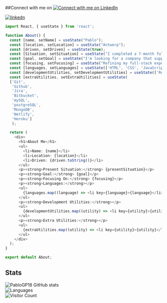 
##Connect with me on
[![Connect with me on LinkedIn](https://img.shields.io/badge/-LinkedIn-blue?style=flat-square&logo=Linkedin&logoColor=white&link=https://www.linkedin.com/in/yourname/)](https://www.linkedin.com/in/pablo-garcia-plaza/)

<a href="https://www.linkedin.com/in/pablo-garcia-plaza/">
 <img align="center" alt="linkedn"  src="https://img.shields.io/badge/LinkedIn-0077B5?style=for-the-badge&logo=linkedin&logoColor=white" />
</a>

```ts
import React, { useState } from 'react';

function About() {
  const [name, setName] = useState("Pablo");
  const [location, setLocation] = useState("Antwerp");
  const [driven, setDriven] = useState(true);
  const [Situation, setSituation] = useState("I completed a 7-month full-stack developer course and a 3-month internship.");
  const [goal, setGoal] = useState("I'm looking for a company that supports ongoing learning and growth.");
  const [focusing, setFocusing] = useState("Refining my full-stack expertise with React and Node.js.");
  const [languages, setLanguages] = useState(['HTML', 'CSS', 'JavaScript', 'TypeScript', 'C#', 'PHP']);
  const [developmentUtilities, setDevelopmentUtilities] = useState(['React', 'Node.js', 'Express', 'Strapi']);
  const [extraUtilities, setExtraUtilities] = useState(
  ['Git', 
   'Github', 
   'Jira', 
   'Bitbucket', 
   'mySQL', 
   'postgreSQL', 
   'MongoDB', 
   'Netlify', 
   'Heroku']
   );

  return (
    <div>
      <h1>About Me</h1>
      <ul>
        <li>Name: {name}</li>
        <li>Location: {location}</li>
        <li>Driven: {driven.toString()}</li>
      </ul>
      <p><strong>Present Situation:</strong> {presentSituation}</p>
      <p><strong>Goal:</strong> {goal}</p>
      <p><strong>Focusing On:</strong> {focusing}</p>
      <p><strong>Languages:</strong></p>
      <ul>
        {languages.map((language) => <li key={language}>{language}</li>)}
      </ul>
      <p><strong>Development Utilities:</strong></p>
      <ul>
        {developmentUtilities.map((utility) => <li key={utility}>{utility}</li>)}
      </ul>
      <p><strong>Extra Utilities:</strong></p>
      <ul>
        {extraUtilities.map((utility) => <li key={utility}>{utility}</li>)}
      </ul>
    </div>
  );
}

export default About;
```

## Stats
![PabloGP18 GitHub stats](https://github-readme-stats.vercel.app/api?username=PabloGP18&theme=blue-green) <br>
![Languages](https://github-readme-stats.vercel.app/api/top-langs/?username=PabloGP18&theme=blue-green)<br>
![Visitor Count](https://profile-counter.glitch.me/PabloGP18/count.svg)



<!--
**PabloGP18/PabloGP18** is a ✨ _special_ ✨ repository because its `README.md` (this file) appears on your GitHub profile.
-->
